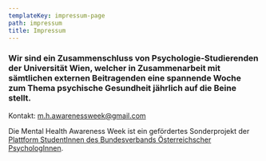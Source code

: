 ```yaml
---
templateKey: impressum-page
path: impressum
title: Impressum
---
```

### Wir sind ein Zusammenschluss von Psychologie-Studierenden der Universität Wien, welcher in Zusammenarbeit mit sämtlichen externen Beitragenden eine spannende Woche zum Thema psychische Gesundheit jährlich auf die Beine stellt.

Kontakt: [m.h.awarenessweek@gmail.com](m.h.awarenessweek@gmail.com)

Die Mental Health Awareness Week ist ein gefördertes Sonderprojekt der [](https://oeh.univie.ac.at/)[Plattform StudentInnen des Bundesverbands Österreichscher PsychologInnen](https://www.plast.at).
